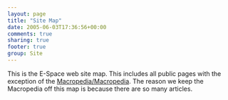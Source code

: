 ```yaml
---
layout: page
title: "Site Map"
date: 2005-06-03T17:36:56+00:00
comments: true
sharing: true
footer: true
group: Site
---
```


This is the E-Space web site map. This includes all public pages with the exception of the [Macropedia/Macropedia](/macropedia/macropedia). The reason we keep the Macropedia off this map is because there are so many articles.

